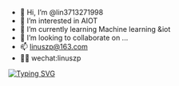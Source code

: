 - 👋 Hi, I’m @lin3713271998
- 👀 I’m interested in AIOT
- 🌱 I’m currently learning Machine learning &iot
- 💞️ I’m looking to collaborate on ...
- 📫 linuszp@163.com
- 👨‍🚀 wechat:linuszp


[![Typing SVG](https://readme-typing-svg.demolab.com/?lines=welcome+to+look+mypage;Hellow+world)](https://git.io/typing-svg)
